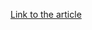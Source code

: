 [Link to the article](https://thehackernews.com/2025/01/european-privacy-group-sues-tiktok-and.html)

